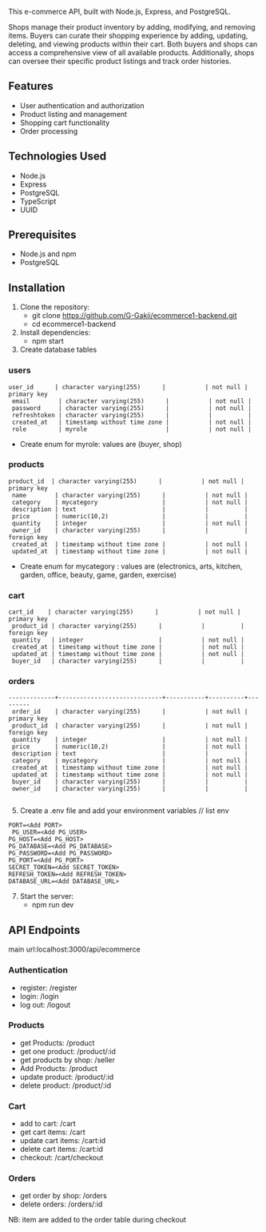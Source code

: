 This e-commerce API, built with Node.js, Express, and PostgreSQL. 

Shops manage their product inventory by adding, modifying, and removing items. Buyers can curate their shopping experience by adding, updating, deleting, and viewing products within their cart. Both buyers and shops can access a comprehensive view of all available products. Additionally, shops can oversee their specific product listings and track order histories.

## Features

- User authentication and authorization
- Product listing and management
- Shopping cart functionality
- Order processing

## Technologies Used

- Node.js
- Express
- PostgreSQL
- TypeScript
- UUID

## Prerequisites

- Node.js and npm
- PostgreSQL

## Installation

1. Clone the repository:
   - git clone https://github.com/G-Gakii/ecommerce1-backend.git
   - cd ecommerce1-backend
2. Install dependencies:
   - npm start
3. Create database tables

### users
```
user_id      | character varying(255)      |           | not null | primary key
 email        | character varying(255)      |           | not null | 
 password     | character varying(255)      |           | not null | 
 refreshtoken | character varying(255)      |           |          | 
 created_at   | timestamp without time zone |           | not null | 
 role         | myrole                      |           | not null | 
```
- Create enum for myrole: values  are (buyer, shop)
### products
```
product_id  | character varying(255)      |           | not null | primary key
 name        | character varying(255)      |           | not null | 
 category    | mycategory                  |           | not null | 
 description | text                        |           |          | 
 price       | numeric(10,2)               |           |          | 
 quantity    | integer                     |           | not null | 
 owner_id    | character varying(255)      |           |          | foreign key
 created_at  | timestamp without time zone |           | not null | 
 updated_at  | timestamp without time zone |           | not null | 
```
- Create enum for mycategory : values  are (electronics, arts, kitchen, garden, office, beauty, game, garden, exercise)
### cart
```
cart_id    | character varying(255)      |           | not null | primary key
 product_id | character varying(255)      |           |          | foreign key
 quantity   | integer                     |           | not null | 
 created_at | timestamp without time zone |           | not null | 
 updated_at | timestamp without time zone |           | not null | 
 buyer_id   | character varying(255)      |           |          | 
```
### orders
```
-------------+-----------------------------+-----------+----------+---------
 order_id    | character varying(255)      |           | not null | primary key
 product_id  | character varying(255)      |           | not null | foreign key
 quantity    | integer                     |           | not null | 
 price       | numeric(10,2)               |           | not null | 
 description | text                        |           |          | 
 category    | mycategory                  |           | not null | 
 created_at  | timestamp without time zone |           | not null | 
 updated_at  | timestamp without time zone |           | not null | 
 buyer_id    | character varying(255)      |           |          | 
 owner_id    | character varying(255)      |           |          | 


```
5. Create a .env file and add your environment variables
   // list env
```
PORT=<Add PORT>
 PG_USER=<Add PG_USER>
PG_HOST=<Add PG_HOST>
PG_DATABASE=<Add PG_DATABASE>
PG_PASSWORD=<Add PG_PASSWORD>
PG_PORT=<Add PG_PORT>
SECRET_TOKEN=<Add SECRET_TOKEN>
REFRESH_TOKEN=<Add REFRESH_TOKEN>
DATABASE_URL=<Add DATABASE_URL>
```
   
7. Start the server:
   - npm run dev

## API Endpoints

main url:localhost:3000/api/ecommerce

### Authentication

- register: /register
- login: /login
- log out: /logout

### Products

- get Products: /product
- get one product: /product/:id
- get products by shop: /seller
- Add Products: /product
- update product: /product/:id
- delete product: /product/:id

### Cart

- add to cart: /cart
- get cart items: /cart
- update cart items: /cart:id
- delete cart items: /cart:id
- checkout: /cart/checkout

### Orders

- get order by shop: /orders
- delete orders: /orders/:id

NB: item are added to the order table during checkout

